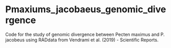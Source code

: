 # Pmaxiums_jacobaeus_genomic_divergence
Code for the study of genomic divergence between Pecten maximus and P. jacobeus using RADdata from Vendrami et al. (2019) - Scientific Reports.
